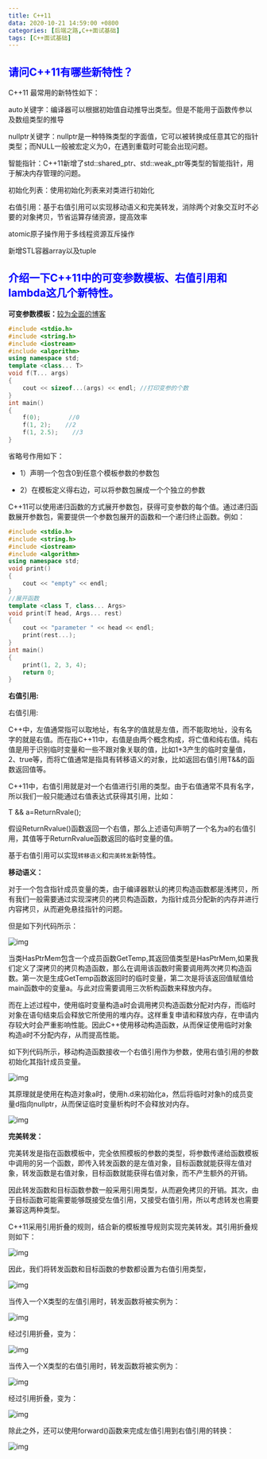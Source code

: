 ```yaml
---
title: C++11
data: 2020-10-21 14:59:00 +0800
categories: [后端之路,C++面试基础]
tags: [C++面试基础]
---
```

## <font color=Blue>请问C++11有哪些新特性？</font>

C++11 最常用的新特性如下：

auto关键字：编译器可以根据初始值自动推导出类型。但是不能用于函数传参以及数组类型的推导

nullptr关键字：nullptr是一种特殊类型的字面值，它可以被转换成任意其它的指针类型；而NULL一般被宏定义为0，在遇到重载时可能会出现问题。

智能指针：C++11新增了std::shared_ptr、std::weak_ptr等类型的智能指针，用于解决内存管理的问题。

初始化列表：使用初始化列表来对类进行初始化

右值引用：基于右值引用可以实现移动语义和完美转发，消除两个对象交互时不必要的对象拷贝，节省运算存储资源，提高效率

atomic原子操作用于多线程资源互斥操作

新增STL容器array以及tuple

## <font color=Blue>介绍一下C++11中的可变参数模板、右值引用和lambda这几个新特性。</font>

**可变参数模板：**[较为全面的博客](https://blog.csdn.net/tony__lin/article/details/84677316)

~~~C++
#include <stdio.h>
#include <string.h>
#include <iostream>
#include <algorithm>
using namespace std;
template <class... T>
void f(T... args)
{
    cout << sizeof...(args) << endl; //打印变参的个数
}
int main()
{
    f(0);        //0
    f(1, 2);    //2
    f(1, 2.5);    //3
}
~~~

省略号作用如下：

+ 1）声明一个包含0到任意个模板参数的参数包

+ 2）在模板定义得右边，可以将参数包展成一个个独立的参数

C++11可以使用递归函数的方式展开参数包，获得可变参数的每个值。通过递归函数展开参数包，需要提供一个参数包展开的函数和一个递归终止函数。例如：

~~~C++
#include <stdio.h>
#include <string.h>
#include <iostream>
#include <algorithm>
using namespace std;
void print()
{
    cout << "empty" << endl;
}
//展开函数
template <class T, class... Args>
void print(T head, Args... rest)
{
    cout << "parameter " << head << endl;
    print(rest...);
}
int main()
{
    print(1, 2, 3, 4);
    return 0;
}
~~~

**右值引用:**

右值引用:

C++中，左值通常指可以取地址，有名字的值就是左值，而不能取地址，没有名字的就是右值。而在指C++11中，右值是由两个概念构成，将亡值和纯右值。纯右值是用于识别临时变量和一些不跟对象关联的值，比如1+3产生的临时变量值，2、true等，而将亡值通常是指具有转移语义的对象，比如返回右值引用T&&的函数返回值等。

C++11中，右值引用就是对一个右值进行引用的类型。由于右值通常不具有名字，所以我们一般只能通过右值表达式获得其引用，比如：

T && a=ReturnRvale();

假设ReturnRvalue()函数返回一个右值，那么上述语句声明了一个名为a的右值引用，其值等于ReturnRvalue函数返回的临时变量的值。

基于右值引用可以实现`转移语义`和`完美转发`新特性。

**移动语义：**

对于一个包含指针成员变量的类，由于编译器默认的拷贝构造函数都是浅拷贝，所有我们一般需要通过实现深拷贝的拷贝构造函数，为指针成员分配新的内存并进行内容拷贝，从而避免悬挂指针的问题。

但是如下列代码所示：

![img](https://uploadfiles.nowcoder.com/images/20190911/826546_1568191321535_58A744363913E79F3AD5742FA81DCBAE)

当类HasPtrMem包含一个成员函数GetTemp,其返回值类型是HasPtrMem,如果我们定义了深拷贝的拷贝构造函数，那么在调用该函数时需要调用两次拷贝构造函数。第一次是生成GetTemp函数返回时的临时变量，第二次是将该返回值赋值给main函数中的变量a。与此对应需要调用三次析构函数来释放内存。

而在上述过程中，使用临时变量构造a时会调用拷贝构造函数分配对内存，而临时对象在语句结束后会释放它所使用的堆内存。这样重复申请和释放内存，在申请内存较大时会严重影响性能。因此C++使用移动构造函数，从而保证使用临时对象构造a时不分配内存，从而提高性能。

如下列代码所示，移动构造函数接收一个右值引用作为参数，使用右值引用的参数初始化其指针成员变量。

![img](https://uploadfiles.nowcoder.com/images/20190911/826546_1568191343421_462F4D51399618549AADC7EEFD2558BD)

其原理就是使用在构造对象a时，使用h.d来初始化a，然后将临时对象h的成员变量d指向nullptr，从而保证临时变量析构时不会释放对内存。

![img](https://uploadfiles.nowcoder.com/images/20190911/826546_1568191352653_88EEF7DC9BD18B099C522481527F5CE3)

**完美转发：**

完美转发是指在函数模板中，完全依照模板的参数的类型，将参数传递给函数模板中调用的另一个函数，即传入转发函数的是左值对象，目标函数就能获得左值对象，转发函数是右值对象，目标函数就能获得右值对象，而不产生额外的开销。

因此转发函数和目标函数参数一般采用引用类型，从而避免拷贝的开销。其次，由于目标函数可能需要能够既接受左值引用，又接受右值引用，所以考虑转发也需要兼容这两种类型。

C++11采用引用折叠的规则，结合新的模板推导规则实现完美转发。其引用折叠规则如下：

![img](https://uploadfiles.nowcoder.com/images/20190911/826546_1568191363531_0FAB347499C02FF2A53B2E5719DFFDCE)

因此，我们将转发函数和目标函数的参数都设置为右值引用类型，

![img](https://uploadfiles.nowcoder.com/images/20190911/826546_1568191372436_751F242F40E83204A02C51EE6E6F59C8)

当传入一个X类型的左值引用时，转发函数将被实例为：

![img](https://uploadfiles.nowcoder.com/images/20190911/826546_1568191379108_56A9F9A6063E926522868B216C5723C3)

经过引用折叠，变为：

![img](https://uploadfiles.nowcoder.com/images/20190911/826546_1568191386307_6474E6FC6FFC82F2E36AEDF32C2A9AF7)

当传入一个X类型的右值引用时，转发函数将被实例为：

![img](https://uploadfiles.nowcoder.com/images/20190911/826546_1568191392964_29CEF6AA3EFA9DA07FEFD9FAA986A303)

经过引用折叠，变为：

![img](https://uploadfiles.nowcoder.com/images/20190911/826546_1568191399205_49C2489FE4420DAECF6D97BFE94F06EE)

除此之外，还可以使用forward()函数来完成左值引用到右值引用的转换：

![img](https://uploadfiles.nowcoder.com/images/20190911/826546_1568191407573_A2019744F42C6BE3527BE38B3D0CD1EE)